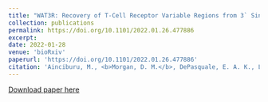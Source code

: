```yaml
---
title: "WAT3R: Recovery of T-Cell Receptor Variable Regions from 3` Single-Cell RNA Sequencing."
collection: publications
permalink: https://doi.org/10.1101/2022.01.26.477886
excerpt: 
date: 2022-01-28
venue: 'bioRxiv'
paperurl: 'https://doi.org/10.1101/2022.01.26.477886'
citation: 'Ainciburu, M., <b>Morgan, D. M.</b>, DePasquale, E. A. K., Love, J., C., Propser, F., van Galen, P. &quot;WAT3R: Recovery of T-Cell Receptor Variable Regions from 3` Single-Cell RNA Sequencing.&quot; <i>Bioinformatisc</i> 8(14):3645-3647 (2022)..'
---
```


[Download paper here](/files/btac382.pdf)
